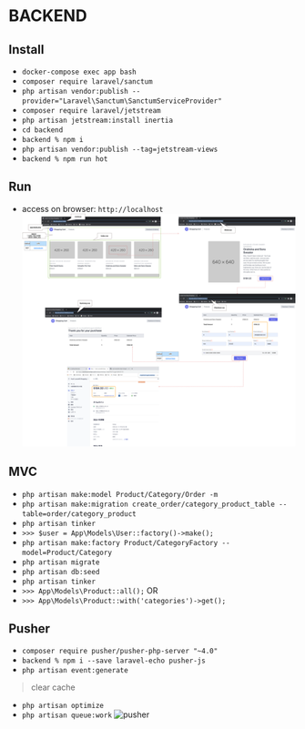 # BACKEND

## Install

- `docker-compose exec app bash`
- `composer require laravel/sanctum`
- `php artisan vendor:publish --provider="Laravel\Sanctum\SanctumServiceProvider"`
- `composer require laravel/jetstream`
- `php artisan jetstream:install inertia`
- `cd backend`
- `backend % npm i`
- `php artisan vendor:publish --tag=jetstream-views`
- `backend % npm run hot`

## Run

- access on browser: `http://localhost`
![demo](screenshot/demo.png)

## MVC

- `php artisan make:model Product/Category/Order -m`
- `php artisan make:migration create_order/category_product_table --table=order/category_product`
- `php artisan tinker`
- `>>> $user = App\Models\User::factory()->make();`
- `php artisan make:factory Product/CategoryFactory --model=Product/Category`
- `php artisan migrate`
- `php artisan db:seed`
- `php artisan tinker`
- `>>> App\Models\Product::all();`
OR
- `>>> App\Models\Product::with('categories')->get();`

## Pusher

- `composer require pusher/pusher-php-server "~4.0"`
- `backend % npm i --save laravel-echo pusher-js`
- `php artisan event:generate`
>clear cache
- `php artisan optimize`
- `php artisan queue:work`
![pusher](screenshot/pusher.png)